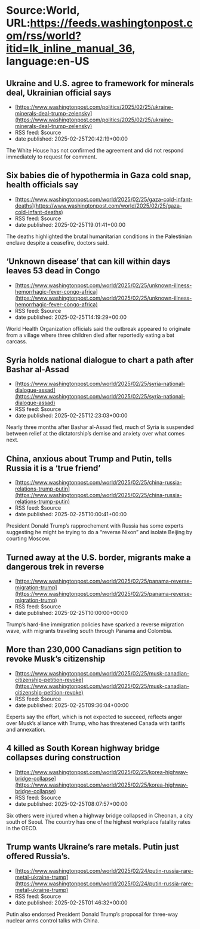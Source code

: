 # Source:World, URL:https://feeds.washingtonpost.com/rss/world?itid=lk_inline_manual_36, language:en-US

## Ukraine and U.S. agree to framework for minerals deal, Ukrainian official says
 - [https://www.washingtonpost.com/politics/2025/02/25/ukraine-minerals-deal-trump-zelensky](https://www.washingtonpost.com/politics/2025/02/25/ukraine-minerals-deal-trump-zelensky)
 - RSS feed: $source
 - date published: 2025-02-25T20:42:19+00:00

The White House has not confirmed the agreement and did not respond immediately to request for comment.

## Six babies die of hypothermia in Gaza cold snap, health officials say
 - [https://www.washingtonpost.com/world/2025/02/25/gaza-cold-infant-deaths](https://www.washingtonpost.com/world/2025/02/25/gaza-cold-infant-deaths)
 - RSS feed: $source
 - date published: 2025-02-25T19:01:41+00:00

The deaths highlighted the brutal humanitarian conditions in the Palestinian enclave despite a ceasefire, doctors said.

## ‘Unknown disease’ that can kill within days leaves 53 dead in Congo
 - [https://www.washingtonpost.com/world/2025/02/25/unknown-illness-hemorrhagic-fever-congo-africa](https://www.washingtonpost.com/world/2025/02/25/unknown-illness-hemorrhagic-fever-congo-africa)
 - RSS feed: $source
 - date published: 2025-02-25T14:19:29+00:00

World Health Organization officials said the outbreak appeared to originate from a village where three children died after reportedly eating a bat carcass.

## Syria holds national dialogue to chart a path after Bashar al-Assad
 - [https://www.washingtonpost.com/world/2025/02/25/syria-national-dialogue-assad](https://www.washingtonpost.com/world/2025/02/25/syria-national-dialogue-assad)
 - RSS feed: $source
 - date published: 2025-02-25T12:23:03+00:00

Nearly three months after Bashar al-Assad fled, much of Syria is suspended between relief at the dictatorship’s demise and anxiety over what comes next.

## China, anxious about Trump and Putin, tells Russia it is a ‘true friend’
 - [https://www.washingtonpost.com/world/2025/02/25/china-russia-relations-trump-putin](https://www.washingtonpost.com/world/2025/02/25/china-russia-relations-trump-putin)
 - RSS feed: $source
 - date published: 2025-02-25T10:00:41+00:00

President Donald Trump’s rapprochement with Russia has some experts suggesting he might be trying to do a “reverse Nixon” and isolate Beijing by courting Moscow.

## Turned away at the U.S. border, migrants make a dangerous trek in reverse
 - [https://www.washingtonpost.com/world/2025/02/25/panama-reverse-migration-trump](https://www.washingtonpost.com/world/2025/02/25/panama-reverse-migration-trump)
 - RSS feed: $source
 - date published: 2025-02-25T10:00:00+00:00

Trump’s hard-line immigration policies have sparked a reverse migration wave, with migrants traveling south through Panama and Colombia.

## More than 230,000 Canadians sign petition to revoke Musk’s citizenship
 - [https://www.washingtonpost.com/world/2025/02/25/musk-canadian-citizenship-petition-revoke](https://www.washingtonpost.com/world/2025/02/25/musk-canadian-citizenship-petition-revoke)
 - RSS feed: $source
 - date published: 2025-02-25T09:36:04+00:00

Experts say the effort, which is not expected to succeed, reflects anger over Musk’s alliance with Trump, who has threatened Canada with tariffs and annexation.

## 4 killed as South Korean highway bridge collapses during construction
 - [https://www.washingtonpost.com/world/2025/02/25/korea-highway-bridge-collapse](https://www.washingtonpost.com/world/2025/02/25/korea-highway-bridge-collapse)
 - RSS feed: $source
 - date published: 2025-02-25T08:07:57+00:00

Six others were injured when a highway bridge collapsed in Cheonan, a city south of Seoul. The country has one of the highest workplace fatality rates in the OECD.

## Trump wants Ukraine’s rare metals. Putin just offered Russia’s.
 - [https://www.washingtonpost.com/world/2025/02/24/putin-russia-rare-metal-ukraine-trump](https://www.washingtonpost.com/world/2025/02/24/putin-russia-rare-metal-ukraine-trump)
 - RSS feed: $source
 - date published: 2025-02-25T01:46:32+00:00

Putin also endorsed President Donald Trump’s proposal for three-way nuclear arms control talks with China.

